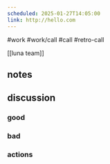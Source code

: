 ```yaml
---
scheduled: 2025-01-27T14:05:00
link: http://hello.com
---
```

#work #work/call #call #retro-call

[[luna team]]

## notes

## discussion

### good

### bad

### actions
